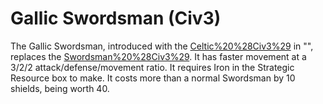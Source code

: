 # Gallic Swordsman (Civ3)

The Gallic Swordsman, introduced with the [Celtic%20%28Civ3%29](Celts) in "", replaces the [Swordsman%20%28Civ3%29](Swordsman). It has faster movement at a 3/2/2 attack/defense/movement ratio. It requires Iron in the Strategic Resource box to make. It costs more than a normal Swordsman by 10 shields, being worth 40.